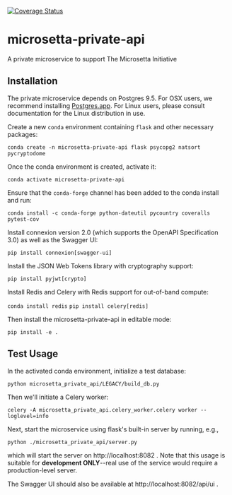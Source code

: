 [![Coverage Status](https://coveralls.io/repos/github/biocore/microsetta-private-api/badge.svg?branch=master)](https://coveralls.io/github/biocore/microsetta-private-api?branch=master)

# microsetta-private-api
A private microservice to support The Microsetta Initiative

## Installation
The private microservice depends on Postgres 9.5. For OSX users, we recommend installing [Postgres.app](https://postgresapp.com/). For Linux users, please consult documentation for the Linux distribution in use. 

Create a new `conda` environment containing `flask` and other necessary packages:

`conda create -n microsetta-private-api flask psycopg2 natsort pycryptodome`

Once the conda environment is created, activate it:

`conda activate microsetta-private-api`

Ensure that the `conda-forge` channel has been added to the conda install and run:

`conda install -c conda-forge python-dateutil pycountry coveralls pytest-cov` 

Install connexion version 2.0 (which supports the OpenAPI Specification 3.0) as well as the Swagger UI:

`pip install connexion[swagger-ui]`

Install the JSON Web Tokens library with cryptography support:

`pip install pyjwt[crypto]`

Install Redis and Celery with Redis support for out-of-band compute:

`conda install redis`
`pip install celery[redis]`

Then install the microsetta-private-api in editable mode:

`pip install -e .`
 
## Test Usage

In the activated conda environment, initialize a test database:

`python microsetta_private_api/LEGACY/build_db.py`

Then we'll initiate a Celery worker:

`celery -A microsetta_private_api.celery_worker.celery worker --loglevel=info`

Next, start the microservice using flask's built-in server by running, e.g., 

`python ./microsetta_private_api/server.py`

which will start the server on http://localhost:8082 . Note that this usage is suitable for 
**development ONLY**--real use of the service would require a production-level server. 

The Swagger UI should also be available at http://localhost:8082/api/ui .

